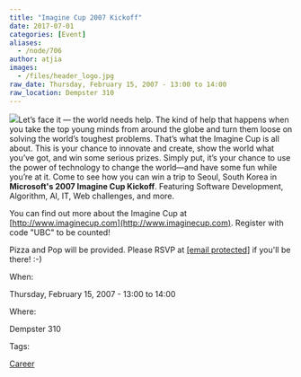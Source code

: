 ```yaml
---
title: "Imagine Cup 2007 Kickoff"
date: 2017-07-01
categories: [Event]
aliases:
  - /node/706
author: atjia
images:
  - /files/header_logo.jpg
raw_date: Thursday, February 15, 2007 - 13:00 to 14:00
raw_location: Dempster 310
---
```


![](/files/header_logo.jpg)Let’s face it — the world needs help. The kind of help that happens when you take the top young minds from around the globe and turn them loose on solving the world’s toughest problems. That’s what the Imagine Cup is all about. This is your chance to innovate and create, show the world what you’ve got, and win some serious prizes. Simply put, it’s your chance to use the power of technology to change the world—and have some fun while you’re at it. Come to see how you can win a trip to Seoul, South Korea in **Microsoft's 2007 Imagine Cup Kickoff**. Featuring Software Development, Algorithm, AI, IT, Web challenges, and more.

You can find out more about the Imagine Cup at [http://www.imaginecup.com](http://www.imaginecup.com). Register with code "UBC" to be counted!

Pizza and Pop will be provided. Please RSVP at [\[email protected\]](/cdn-cgi/l/email-protection#b7daded4c5d8c4d8d1c3f7c3dfd2d4c2d5d299d4d6) if you'll be there! :-)

When: 

Thursday, February 15, 2007 - 13:00 to 14:00

Where: 

Dempster 310

Tags: 

[Career](/career)
